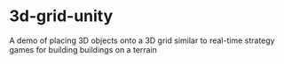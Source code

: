 # 3d-grid-unity
A demo of placing 3D objects onto a 3D grid similar to real-time strategy games for building buildings on a terrain
